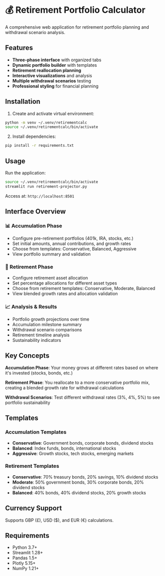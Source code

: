 # 💰 Retirement Portfolio Calculator

A comprehensive web application for retirement portfolio planning and withdrawal scenario analysis.

## Features

- **Three-phase interface** with organized tabs
- **Dynamic portfolio builder** with templates
- **Retirement reallocation planning** 
- **Interactive visualizations** and analysis
- **Multiple withdrawal scenarios** testing
- **Professional styling** for financial planning

## Installation

1. Create and activate virtual environment:
```bash
python -m venv ~/.venv/retirementcalc
source ~/.venv/retirementcalc/bin/activate
```

2. Install dependencies:
```bash
pip install -r requirements.txt
```

## Usage

Run the application:
```bash
source ~/.venv/retirementcalc/bin/activate
streamlit run retirement-projector.py
```

Access at: `http://localhost:8501`

## Interface Overview

### 📊 Accumulation Phase
- Configure pre-retirement portfolios (401k, IRA, stocks, etc.)
- Set initial amounts, annual contributions, and growth rates
- Choose from templates: Conservative, Balanced, Aggressive
- View portfolio summary and validation

### 🏦 Retirement Phase  
- Configure retirement asset allocation
- Set percentage allocations for different asset types
- Choose from retirement templates: Conservative, Moderate, Balanced
- View blended growth rates and allocation validation

### 📈 Analysis & Results
- Portfolio growth projections over time
- Accumulation milestone summary
- Withdrawal scenario comparisons
- Retirement timeline analysis
- Sustainability indicators

## Key Concepts

**Accumulation Phase**: Your money grows at different rates based on where it's invested (stocks, bonds, etc.)

**Retirement Phase**: You reallocate to a more conservative portfolio mix, creating a blended growth rate for withdrawal calculations

**Withdrawal Scenarios**: Test different withdrawal rates (3%, 4%, 5%) to see portfolio sustainability

## Templates

### Accumulation Templates
- **Conservative**: Government bonds, corporate bonds, dividend stocks
- **Balanced**: Index funds, bonds, international stocks  
- **Aggressive**: Growth stocks, tech stocks, emerging markets

### Retirement Templates
- **Conservative**: 70% treasury bonds, 20% savings, 10% dividend stocks
- **Moderate**: 50% government bonds, 30% corporate bonds, 20% dividend stocks
- **Balanced**: 40% bonds, 40% dividend stocks, 20% growth stocks

## Currency Support

Supports GBP (£), USD ($), and EUR (€) calculations.

## Requirements

- Python 3.7+
- Streamlit 1.28+
- Pandas 1.5+
- Plotly 5.15+
- NumPy 1.21+
